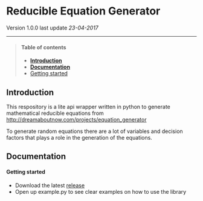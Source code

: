 Reducible Equation Generator
===================== 
Version 1.0.0
last update *23-04-2017*


------------------------

>#### Table of contents
> - **<a href="#introduction">Introduction</a>**
> - **<a href="#documentation">Documentation</a>**
> - <a href="#getting-started">Getting started</a>


Introduction
-----------------------------
  This respository is a lite api wrapper written in python to generate mathematical reducible equations from http://dreamaboutnow.com/projects/equation_generator
   
  To generate random equations there are a lot of variables and decision factors that plays a role
  in the generation of the equations.

Documentation
---------------------
  #### **Getting started**
  - Download the latest <a href="https://github.com/Velocity-plus/threaded_mysql/releases">release</a> 
  - Open up example.py to see clear examples on how to use the library
 
